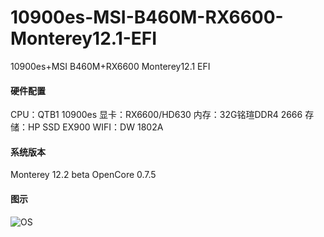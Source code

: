 # 10900es-MSI-B460M-RX6600-Monterey12.1-EFI
10900es+MSI B460M+RX6600 Monterey12.1 EFI 
#### 硬件配置 
CPU：QTB1 10900es 
显卡：RX6600/HD630 
内存：32G铭瑄DDR4 2666 
存储：HP SSD EX900 
WIFI：DW 1802A 
#### 系统版本 
Monterey 12.2 beta 
OpenCore 0.7.5 
#### 图示 
![OS](https://github.com/possibleit/10900es-MSI-B460M-RX6600-Monterey12.1-EFI/blob/main/EFI/Image/%25E7%25B3%25BB%25E7%25BB%259F%25E6%258A%25A5%25E5%2591%258A.png)
